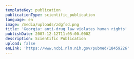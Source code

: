 ```yaml
---
templateKey: publication
publicationType: scientific_publication
language: en
image: /media/uploads/zdgfsd.png
title: 'Georgia: anti-drug law violates human rights'
publishDate: 2007-12-12T11:05:00.000Z
description: Scientific Publication
upload: false
enLink: 'https://www.ncbi.nlm.nih.gov/pubmed/18459226'
---
```


